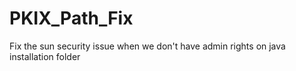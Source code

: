 # PKIX_Path_Fix
Fix the sun security issue when we don't have admin rights on java installation folder

